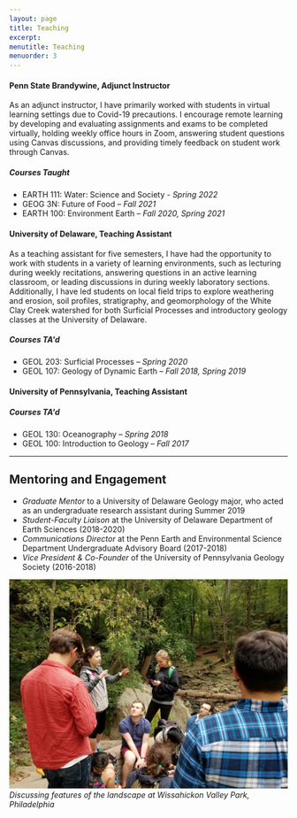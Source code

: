 ```yaml
---
layout: page
title: Teaching
excerpt: 
menutitle: Teaching
menuorder: 3
---
```


#### Penn State Brandywine, Adjunct Instructor
As an adjunct instructor, I have primarily worked with students in virtual learning settings due to Covid-19 precautions. I encourage remote learning by developing and evaluating assignments and exams to be completed virtually, holding weekly office hours in Zoom, answering student questions using Canvas discussions, and providing timely feedback on student work through Canvas.
##### Courses Taught
- EARTH 111: Water: Science and Society - *Spring 2022*
- GEOG 3N: Future of Food – *Fall 2021*
- EARTH 100: Environment Earth – *Fall 2020, Spring 2021*

#### University of Delaware, Teaching Assistant
As a teaching assistant for five semesters, I have had the opportunity to work with students in a variety of learning environments, such as lecturing during weekly recitations, answering questions in an active learning classroom, or leading discussions in during weekly laboratory sections. Additionally, I have led students on local field trips to explore weathering and erosion, soil profiles, stratigraphy, and geomorphology of the White Clay Creek watershed for both Surficial Processes and introductory geology classes at the University of Delaware.
##### Courses TA'd
- GEOL 203: Surficial Processes – *Spring 2020*
- GEOL 107: Geology of Dynamic Earth – *Fall 2018, Spring 2019*

#### University of Pennsylvania, Teaching Assistant
##### Courses TA'd
- GEOL 130: Oceanography – *Spring 2018*
- GEOL 100: Introduction to Geology – *Fall 2017*

-----------

## Mentoring and Engagement

- *Graduate Mentor* to a University of Delaware Geology major, who acted as an undergraduate research assistant during Summer 2019
- *Student-Faculty Liaison* at the University of Delaware Department of Earth Sciences (2018-2020)
- *Communications Director* at the Penn Earth and Environmental Science Department Undergraduate Advisory Board (2017-2018)
- *Vice President & Co-Founder* of the University of Pennsylvania Geology Society (2016-2018)

![Photo of a group of students.](/images/Wissahickon.jpg)
*Discussing features of the landscape at Wissahickon Valley Park, Philadelphia*
